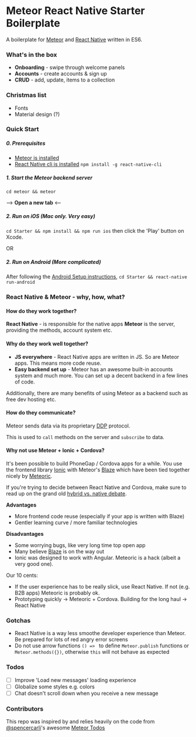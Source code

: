 # Meteor React Native Starter Boilerplate
A boilerplate for [Meteor](http://meteor.com) and [React Native](https://facebook.github.io/react-native/) written in ES6.

### What's in the box
* **Onboarding** - swipe through welcome panels
* **Accounts** - create accounts & sign up
* **CRUD** - add, update, items to a collection


### Christmas list
* Fonts
* Material design (?)

### Quick Start
##### 0. Prerequisites
* [Meteor is installed](https://www.meteor.com/install)
* [React Native cli is installed](https://facebook.github.io/react-native/docs/getting-started.html#content) `npm install -g react-native-cli`

##### 1. Start the Meteor backend server
`cd meteor && meteor`

--> **Open a new tab**  <--
##### 2. Run on iOS (Mac only. Very easy)
`cd Starter && npm install && npm run ios` then click the 'Play' button on Xcode.

OR

##### 2. Run on Android (More complicated)
After following the [Android Setup instructions](https://facebook.github.io/react-native/docs/android-setup.html),
`cd Starter && react-native run-android`

### React Native & Meteor - why, how, what?
#### How do they work together?
**React Native** - is responsible for the native apps
**Meteor** is the server, providing the methods, account system etc.

#### Why do they work well together?
* **JS everywhere**  - React Native apps are written in JS. So are Meteor apps. This means more code reuse.
* **Easy backend set up** - Meteor has an awesome built-in accounts system and much more. You can set up a decent backend in a few lines of code.

Additionally, there are many benefits of using Meteor as a backend such as free dev hosting etc.

#### How do they communicate?
Meteor sends data via its proprietary [DDP](https://www.meteor.com/ddp) protocol.

This is used to `call` methods on the server and `subscribe` to data.

#### Why not use Meteor + Ionic + Cordova?
It's been possible to build PhoneGap / Cordova apps for a while. You use the frontend library [Ionic](http://ionicframework.com/) with Meteor's [Blaze](https://www.meteor.com/blaze) which have been tied together nicely by [Meteoric](http://meteoric.github.io/).

If you're trying to decide between React Native and Cordova, make sure to read up on the grand old [hybrid vs. native debate](https://www.google.de/search?q=hybrid+vs+native&oq=hybrid+vs+native&aqs=chrome..69i57l2j69i60j69i61j69i60j69i61.2722j0j1&sourceid=chrome&es_sm=119&ie=UTF-8).

**Advantages**
* More frontend code reuse (especially if your app is written with Blaze)
* Gentler learning curve / more familiar technologies

**Disadvantages**
* Some worrying bugs, like very long time top open app
* Many believe [Blaze](https://www.discovermeteor.com/blog/blaze-react-meteor/) is on the way out
* Ionic was designed to work with Angular. Meteoric is a hack (albeit a very good one).

Our 10 cents:
* If the user experience has to be really slick, use React Native. If not (e.g. B2B apps) Meteoric is probably ok.
* Prototyping quickly -> Meteoric + Cordova. Building for the long haul -> React Native

### Gotchas
* React Native is a way less smoothe developer experience than Meteor. Be prepared for lots of red angry error screens
* Do not use arrow functions `() => ` to define `Meteor.publish` functions or `Meteor.methods({})`, otherwise `this` will not behave as expected

### Todos
- [ ] Improve 'Load new messages' loading experience
- [ ] Globalize some styles e.g. colors
- [ ] Chat doesn't scroll down when you receive a new message

### Contributors
This repo was inspired by and relies heavily on the code from [@spencercarli](https://github.com/spencercarli/)'s awesome [Meteor Todos](https://github.com/spencercarli/meteor-todos-react-native)
